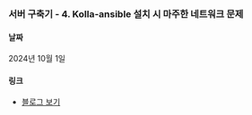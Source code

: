 ### 서버 구축기 - 4. Kolla-ansible 설치 시 마주한 네트워크 문제

#### 날짜

2024년 10월 1일

#### 링크

- [블로그 보기](https://s0okju.github.io/p/server-setup-4/)
